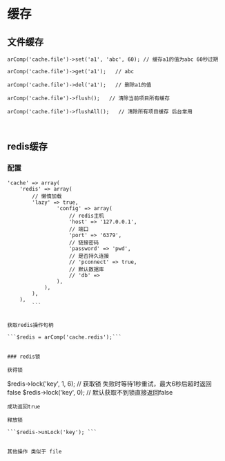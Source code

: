 # 缓存


## 文件缓存

```
arComp('cache.file')->set('a1', 'abc', 60); // 缓存a1的值为abc 60秒过期

arComp('cache.file')->get('a1');   // abc

arComp('cache.file')->del('a1');   // 删除a1的值

arComp('cache.file')->flush();   // 清除当前项目所有缓存

arComp('cache.file')->flushAll();   // 清除所有项目缓存 后台常用



```


## redis缓存


### 配置

``` 
'cache' => array(
    'redis' => array(
        // 懒惰加载
        'lazy' => true,
                'config' => array(
                    // redis主机
                    'host' => '127.0.0.1',
                    // 端口
                    'port' => '6379',
                    // 链接密码
                    'password' => 'pwd',
                    // 是否持久连接
                    // 'pconnect' => true,
                    // 默认数据库
                    // 'db' =>
                ),
            ),
        ),
    ),  
        ```


获取redis操作句柄

```$redis = arComp('cache.redis');```


### redis锁

获得锁

```
$redis->lock('key', 1, 6);  // 获取锁 失败时等待1秒重试，最大6秒后超时返回false
$redis->lock('key', 0);     // 默认获取不到锁直接返回false

```
成功返回true

释放锁

```$redis->unLock('key'); ```


其他操作 类似于 file





